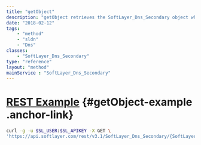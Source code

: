 ```yaml
---
title: "getObject"
description: "getObject retrieves the SoftLayer_Dns_Secondary object whose ID number corresponds to the ID number of the init paramater passed to the SoftLayer_Dns_Secondary service. You can only retrieve a secondary DNS record that is assigned to your SoftLayer customer account. "
date: "2018-02-12"
tags:
    - "method"
    - "sldn"
    - "Dns"
classes:
    - "SoftLayer_Dns_Secondary"
type: "reference"
layout: "method"
mainService : "SoftLayer_Dns_Secondary"
---
```


# [REST Example](#getObject-example) <a href="/article/rest/"><i class="fas fa-question"></i></a> {#getObject-example .anchor-link} 
```bash
curl -g -u $SL_USER:$SL_APIKEY -X GET \
'https://api.softlayer.com/rest/v3.1/SoftLayer_Dns_Secondary/{SoftLayer_Dns_SecondaryID}/getObject'
```
